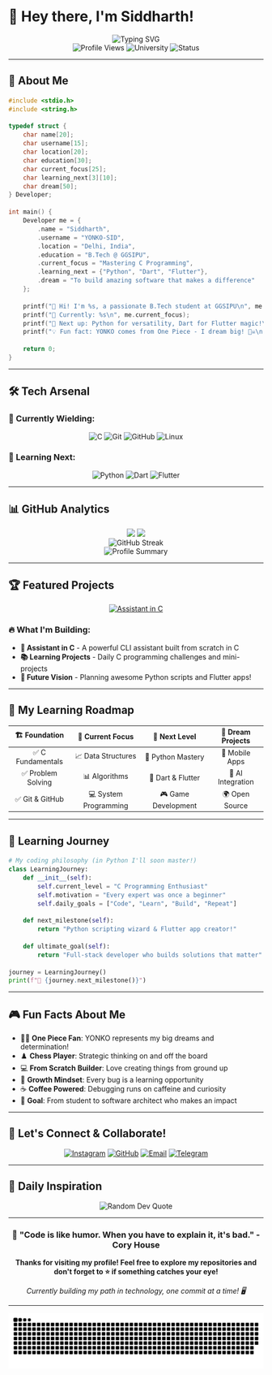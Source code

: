 # 🌟 Hey there, I'm Siddharth! 

<div align="center">
  <img src="https://readme-typing-svg.herokuapp.com?font=Fira+Code&weight=600&size=28&pause=1000&color=00D8FF&center=true&vCenter=true&width=500&lines=Welcome+to+my+GitHub!;YONKO-SID+here!;Student+%7C+Developer+%7C+Dreamer;Building+the+future+with+C!" alt="Typing SVG" />
</div>

<div align="center">
  <img src="https://komarev.com/ghpvc/?username=YONKO-SID&label=Profile%20Views&color=brightgreen&style=flat-square" alt="Profile Views"/>
  <img src="https://img.shields.io/badge/University-GGSIPU-blue?style=flat-square" alt="University"/>
  <img src="https://img.shields.io/badge/Status-Learning%20%26%20Growing-success?style=flat-square" alt="Status"/>
</div>

---

## 🚀 About Me

```c
#include <stdio.h>
#include <string.h>

typedef struct {
    char name[20];
    char username[15];
    char location[20];
    char education[30];
    char current_focus[25];
    char learning_next[3][10];
    char dream[50];
} Developer;

int main() {
    Developer me = {
        .name = "Siddharth",
        .username = "YONKO-SID",
        .location = "Delhi, India",
        .education = "B.Tech @ GGSIPU",
        .current_focus = "Mastering C Programming",
        .learning_next = {"Python", "Dart", "Flutter"},
        .dream = "To build amazing software that makes a difference"
    };
    
    printf("👋 Hi! I'm %s, a passionate B.Tech student at GGSIPU\n", me.name);
    printf("🎯 Currently: %s\n", me.current_focus);
    printf("🚀 Next up: Python for versatility, Dart for Flutter magic!\n");
    printf("💡 Fun fact: YONKO comes from One Piece - I dream big! 🏴‍☠️\n");
    
    return 0;
}
```

---

## 🛠️ Tech Arsenal

### 💪 Currently Wielding:
<div align="center">
  <img src="https://img.shields.io/badge/C-00599C?style=for-the-badge&logo=c&logoColor=white" alt="C"/>
  <img src="https://img.shields.io/badge/Git-F05032?style=for-the-badge&logo=git&logoColor=white" alt="Git"/>
  <img src="https://img.shields.io/badge/GitHub-181717?style=for-the-badge&logo=github&logoColor=white" alt="GitHub"/>
  <img src="https://img.shields.io/badge/Linux-FCC624?style=for-the-badge&logo=linux&logoColor=black" alt="Linux"/>
</div>

### 🎯 Learning Next:
<div align="center">
  <img src="https://img.shields.io/badge/Python-3776AB?style=for-the-badge&logo=python&logoColor=white" alt="Python"/>
  <img src="https://img.shields.io/badge/Dart-0175C2?style=for-the-badge&logo=dart&logoColor=white" alt="Dart"/>
  <img src="https://img.shields.io/badge/Flutter-02569B?style=for-the-badge&logo=flutter&logoColor=white" alt="Flutter"/>
</div>

---

## 📊 GitHub Analytics

<div align="center">
  <img height="180em" src="https://github-readme-stats.vercel.app/api?username=YONKO-SID&show_icons=true&theme=tokyonight&include_all_commits=true&count_private=true&border_radius=10"/>
  <img height="180em" src="https://github-readme-stats.vercel.app/api/top-langs/?username=YONKO-SID&layout=compact&langs_count=8&theme=tokyonight&border_radius=10"/>
</div>

<div align="center">
  <img src="https://github-readme-streak-stats.herokuapp.com/?user=YONKO-SID&theme=tokyonight&border_radius=10" alt="GitHub Streak"/>
</div>

<div align="center">
  <img src="https://github-profile-summary-cards.vercel.app/api/cards/profile-details?username=YONKO-SID&theme=tokyonight" alt="Profile Summary"/>
</div>

---

## 🏆 Featured Projects

<div align="center">
  <a href="https://github.com/YONKO-SID/Assistant-in-c-">
    <img src="https://github-readme-stats.vercel.app/api/pin/?username=YONKO-SID&repo=Assistant-in-c-&theme=tokyonight&border_radius=10" alt="Assistant in C"/>
  </a>
</div>

### 🔥 What I'm Building:
- **🤖 Assistant in C** - A powerful CLI assistant built from scratch in C
- **📚 Learning Projects** - Daily C programming challenges and mini-projects
- **🚀 Future Vision** - Planning awesome Python scripts and Flutter apps!

---

## 🎯 My Learning Roadmap

<div align="center">

| 🏗️ **Foundation** | 🚀 **Current Focus** | 🌟 **Next Level** | 💫 **Dream Projects** |
|:------------------:|:--------------------:|:-----------------:|:---------------------:|
| ✅ C Fundamentals | 📈 Data Structures | 🐍 Python Mastery | 📱 Mobile Apps |
| ✅ Problem Solving | 📊 Algorithms | 🎯 Dart & Flutter | 🤖 AI Integration |
| ✅ Git & GitHub | 💻 System Programming |🎮  Game Development | 🌍 Open Source |

</div>

---

## 🌱 Learning Journey

```python
# My coding philosophy (in Python I'll soon master!)
class LearningJourney:
    def __init__(self):
        self.current_level = "C Programming Enthusiast"
        self.motivation = "Every expert was once a beginner"
        self.daily_goals = ["Code", "Learn", "Build", "Repeat"]
    
    def next_milestone(self):
        return "Python scripting wizard & Flutter app creator!"
    
    def ultimate_goal(self):
        return "Full-stack developer who builds solutions that matter"

journey = LearningJourney()
print(f"🎯 {journey.next_milestone()}")
```

---

## 🎮 Fun Facts About Me

- 🏴‍☠️ **One Piece Fan**: YONKO represents my big dreams and determination!
- ♟️ **Chess Player**: Strategic thinking on and off the board
- 💻 **From Scratch Builder**: Love creating things from ground up
- 🌟 **Growth Mindset**: Every bug is a learning opportunity
- ☕ **Coffee Powered**: Debugging runs on caffeine and curiosity
- 🎯 **Goal**: From student to software architect who makes an impact

---

## 🤝 Let's Connect & Collaborate!

<div align="center">
  
[![Instagram](https://img.shields.io/badge/Instagram-E4405F?style=for-the-badge&logo=instagram&logoColor=white)](https://instagram.com/Yonko_sid)
[![GitHub](https://img.shields.io/badge/GitHub-181717?style=for-the-badge&logo=github&logoColor=white)](https://github.com/YONKO-SID)
[![Email](https://img.shields.io/badge/Email-D14836?style=for-the-badge&logo=gmail&logoColor=white)](mailto:golangfanboysid@gmail.com)
[![Telegram](https://img.shields.io/badge/Telegram-2CA5E0?style=for-the-badge&logo=telegram&logoColor=white)](https://web.telegram.org/k/#@YONKO_SID)

</div>

---

## 💭 Daily Inspiration

<div align="center">
  <img src="https://quotes-github-readme.vercel.app/api?type=horizontal&theme=tokyonight" alt="Random Dev Quote"/>
</div>

---

<div align="center">
  
### 🚀 "Code is like humor. When you have to explain it, it's bad." - Cory House

**Thanks for visiting my profile! Feel free to explore my repositories and don't forget to ⭐ if something catches your eye!**

*Currently building my path in technology, one commit at a time! 🖥️*

</div>

---

<div align="center">
  <img src="https://raw.githubusercontent.com/platane/platane/output/github-contribution-grid-snake-dark.svg" alt="Snake animation" />
</div>

<!-- Easter egg for fellow developers -->
<!-- 
    ⠀⠀⠀⠀⠀⠀⠀⠀⠀⠀⠀⣠⣤⣤⣤⣤⣤⣶⣦⣤⣄⡀⠀⠀⠀⠀⠀⠀⠀⠀
    ⠀⠀⠀⠀⠀⠀⠀⠀⢀⣴⣿⡿⠛⠉⠙⠛⠛⠛⠛⠻⢿⣿⣷⣤⡀⠀⠀⠀⠀⠀
    ⠀⠀⠀⠀⠀⠀⠀⠀⣼⣿⠋⠀⠀⠀⠀⠀⠀⠀⢀⣀⣀⠈⢻⣿⣿⡄⠀⠀⠀⠀
    ⠀⠀⠀⠀⠀⠀⠀⣸⣿⡏⠀⠀⠀⣠⣶⣾⣿⣿⣿⠿⠿⠿⢿⣿⣿⣿⣄⠀⠀⠀
    ⠀⠀⠀⠀⠀⠀⠀⣿⣿⠁⠀⠀⢰⣿⣿⣯⠁⠀⠀⠀⠀⠀⠀⠀⠈⠙⢿⣷⡄⠀
    ⠀⠀⣀⣤⣴⣶⣶⣿⡟⠀⠀⠀⢸⣿⣿⣿⣆⠀⠀⠀⠀⠀⠀⠀⠀⠀⠀⣿⣷⠀
    ⠀⢰⣿⡟⠋⠉⣹⣿⡇⠀⠀⠀⠘⣿⣿⣿⣿⣷⣦⣤⣤⣤⣶⣶⣶⣶⣿⣿⣿⠀
    ⠀⢸⣿⡇⠀⠀⣿⣿⡇⠀⠀⠀⠀⠹⣿⣿⣿⣿⣿⣿⣿⣿⣿⣿⣿⣿⣿⡿⠃⠀
    ⠀⣸⣿⡇⠀⠀⣿⣿⡇⠀⠀⠀⠀⠀⠉⠻⠿⣿⣿⣿⣿⡿⠿⠿⠛⢻⣿⡇⠀⠀
    ⠀⣿⣿⠁⠀⠀⣿⣿⡇⠀⠀⠀⠀⠀⠀⠀⠀⠀⠀⠀⠀⠀⠀⠀⠀⢸⣿⣧⠀⠀
    ⠀⣿⣿⠀⠀⠀⣿⣿⡇⠀⠀⠀⠀⠀⠀⠀⠀⠀⠀⠀⠀⠀⠀⠀⠀⢸⣿⣿⠀⠀
    ⠀⣿⣿⠀⠀⠀⣿⣿⡇⠀⠀⠀⠀⠀⠀⠀⠀⠀⠀⠀⠀⠀⠀⠀⠀⢸⣿⣿⠀⠀
    ⠀⢿⣿⡆⠀⠀⣿⣿⡇⠀⠀⠀⠀⠀⠀⠀⠀⠀⠀⠀⠀⠀⠀⠀⠀⢸⣿⡇⠀⠀
    ⠀⠸⣿⣧⡀⠀⣿⣿⡇⠀⠀⠀⠀⠀⠀⠀⠀⠀⠀⠀⠀⠀⠀⠀⠀⣿⣿⠃⠀⠀
    ⠀⠀⠛⢿⣿⣿⣿⣿⣇⠀⠀⠀⠀⠀⣰⣿⣿⣷⣶⣶⣶⣶⠶⠀⢠⣿⣿⠀⠀⠀
    ⠀⠀⠀⠀⠀⠀⠀⣿⣿⠀⠀⠀⠀⠀⣿⣿⡇⠀⣽⣿⡏⠁⠀⠀⢸⣿⡇⠀⠀⠀
    ⠀⠀⠀⠀⠀⠀⠀⣿⣿⠀⠀⠀⠀⠀⣿⣿⡇⠀⢹⣿⡆⠀⠀⠀⣸⣿⠇⠀⠀⠀
    ⠀⠀⠀⠀⠀⠀⠀⢿⣿⣦⣄⣀⣠⣴⣿⣿⠁⠀⠈⠻⣿⣿⣿⣿⡿⠏⠀⠀⠀⠀
    ⠀⠀⠀⠀⠀⠀⠀⠈⠛⠻⠿⠿⠿⠿⠋⠁⠀⠀⠀⠀⠀⠀⠀⠀⠀⠀⠀⠀⠀⠀
    
    If you found this ASCII art, you're a true developer! 🎉
-->
